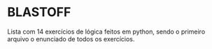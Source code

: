 # BLASTOFF

Lista com 14 exercícios de lógica feitos em python, sendo o primeiro arquivo o enunciado de todos os exercícios. 
